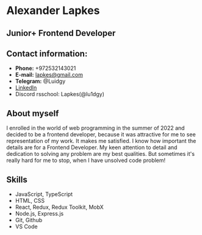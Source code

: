 # Alexander Lapkes

## Junior+ Frontend Developer

## Contact information:

- **Phone:** +972532143021
- **E-mail:** lapkes@gmail.com
- **Telegram:** @Luidgy
- [LinkedIn](www.linkedin.com/in/lapkes)
- Discord rsschool: Lapkes(@lu1dgy)

## About myself

I enrolled in the world of web programming in the summer of 2022 and decided to be a frontend developer, because it was attractive for me to see representation of my work. It makes me satisfied. I know how important the details are for a Frontend Developer. My keen attention to detail and dedication to solving any problem are my best qualities. But sometimes it's really hard for me to stop, when I have unsolved code problem!

## Skills

- JavaScript, TypeScript
- HTML, CSS
- React, Redux, Redux Toolkit, MobX
- Node.js, Express.js
- Git, Github
- VS Code
